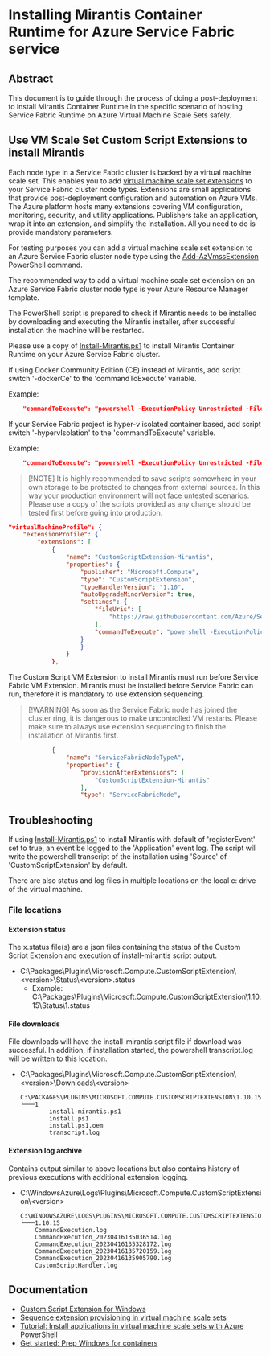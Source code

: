 # Installing Mirantis Container Runtime for Azure Service Fabric service

## Abstract 

This document is to guide through the process of doing a post-deployment to install Mirantis Container Runtime in the specific scenario of hosting Service Fabric Runtime on Azure Virtual Machine Scale Sets safely.

## Use VM Scale Set Custom Script Extensions to install Mirantis

Each node type in a Service Fabric cluster is backed by a virtual machine scale set. This enables you to add [virtual machine scale set extensions](https://docs.microsoft.com/en-us/azure/virtual-machines/extensions/overview) to your Service Fabric cluster node types. Extensions are small applications that provide post-deployment configuration and automation on Azure VMs. The Azure platform hosts many extensions covering VM configuration, monitoring, security, and utility applications. Publishers take an application, wrap it into an extension, and simplify the installation. All you need to do is provide mandatory parameters.

For testing purposes you can add a virtual machine scale set extension to an Azure Service Fabric cluster node type using the [Add-AzVmssExtension](https://docs.microsoft.com/powershell/module/az.compute/add-azvmssextension) PowerShell command.

The recommended way to add a virtual machine scale set extension on an Azure Service Fabric cluster node type is your Azure Resource Manager template.

The PowerShell script is prepared to check if Mirantis needs to be installed by downloading and executing the Mirantis installer, after successful installation the machine will be restarted.

Please use a copy of [Install-Mirantis.ps1](https://raw.githubusercontent.com/Azure/Service-Fabric-Troubleshooting-Guides/master/Scripts/Install-Mirantis.ps1) to install Mirantis Container Runtime on your Azure Service Fabric cluster.

If using Docker Community Edition (CE) instead of Mirantis, add script switch '-dockerCe' to the 'commandToExecute' variable.

Example:

```json
    "commandToExecute": "powershell -ExecutionPolicy Unrestricted -File .\\Install-Mirantis.ps1 -dockerCe"
```

If your Service Fabric project is hyper-v isolated container based, add script switch '-hypervIsolation' to the 'commandToExecute' variable.

Example:

```json
    "commandToExecute": "powershell -ExecutionPolicy Unrestricted -File .\\Install-Mirantis.ps1 -hypervIsolation"
```

> [!NOTE] It is highly recommended to save scripts somewhere in your own storage to be protected to changes from external sources. In this way your production environment will not face untested scenarios. Please use a copy of the scripts provided as any change should be tested first before going into production.

```json
"virtualMachineProfile": {
    "extensionProfile": {
        "extensions": [
            {
                "name": "CustomScriptExtension-Mirantis",
                "properties": {
                    "publisher": "Microsoft.Compute",
                    "type": "CustomScriptExtension",
                    "typeHandlerVersion": "1.10",
                    "autoUpgradeMinorVersion": true,
                    "settings": {
                        "fileUris": [
                            "https://raw.githubusercontent.com/Azure/Service-Fabric-Troubleshooting-Guides/master/Scripts/Install-Mirantis.ps1"
                        ],
                        "commandToExecute": "powershell -ExecutionPolicy Unrestricted -File .\\Install-Mirantis.ps1"
                    }
                    }
                }
            },
```

The Custom Script VM Extension to install Mirantis must run before Service Fabric VM Extension. Mirantis must be installed before Service Fabric can run, therefore it is mandatory to use extension sequencing. 

> [!WARNING] As soon as the Service Fabric node has joined the cluster ring, it is dangerous to make uncontrolled VM restarts. Please make sure to always use extension sequencing to finish the installation of Mirantis first.

```json
            {
                "name": "ServiceFabricNodeTypeA",
                "properties": {
                    "provisionAfterExtensions": [
                        "CustomScriptExtension-Mirantis"
                    ],
                    "type": "ServiceFabricNode",
```

## Troubleshooting

If using [Install-Mirantis.ps1](https://raw.githubusercontent.com/Azure/Service-Fabric-Troubleshooting-Guides/master/Scripts/Install-Mirantis.ps1) to install Mirantis with default of 'registerEvent' set to true, an event be logged to the 'Application' event log. The script will write the powershell transcript of the installation using 'Source' of 'CustomScriptExtension' by default.

There are also status and log files in multiple locations on the local c: drive of the virtual machine.

### File locations

#### **Extension status**

The x.status file(s) are a json files containing the status of the Custom Script Extension and execution of install-mirantis script output.

- C:\Packages\Plugins\Microsoft.Compute.CustomScriptExtension\\<version\>\Status\\<version\>.status
    - Example: C:\Packages\Plugins\Microsoft.Compute.CustomScriptExtension\1.10.15\Status\1.status

#### **File downloads**

File downloads will have the install-mirantis script file if download was successful. In addition, if installation started, the powershell transcript.log will be written to this location.

- C:\Packages\Plugins\Microsoft.Compute.CustomScriptExtension\\<version\>\Downloads\\<version\>

    ```text
    C:\PACKAGES\PLUGINS\MICROSOFT.COMPUTE.CUSTOMSCRIPTEXTENSION\1.10.15\DOWNLOADS
    └───1
            install-mirantis.ps1
            install.ps1
            install.ps1.oem
            transcript.log
    ```

#### **Extension log archive**

Contains output similar to above locations but also contains history of previous executions with additional extension logging.

- C:\WindowsAzure\Logs\Plugins\Microsoft.Compute.CustomScriptExtension\\<version\>

    ```text
    C:\WINDOWSAZURE\LOGS\PLUGINS\MICROSOFT.COMPUTE.CUSTOMSCRIPTEXTENSION
    └───1.10.15
        CommandExecution.log
        CommandExecution_20230416135036514.log
        CommandExecution_20230416135328172.log
        CommandExecution_20230416135720159.log
        CommandExecution_20230416135905790.log
        CustomScriptHandler.log
    ```

## Documentation

- [Custom Script Extension for Windows](https://docs.microsoft.com/azure/virtual-machines/extensions/custom-script-windows)
- [Sequence extension provisioning in virtual machine scale sets](https://docs.microsoft.com/azure/virtual-machine-scale-sets/virtual-machine-scale-sets-extension-sequencing)
- [Tutorial: Install applications in virtual machine scale sets with Azure PowerShell](https://docs.microsoft.com/azure/virtual-machine-scale-sets/tutorial-install-apps-powershell)
- [Get started: Prep Windows for containers](https://docs.microsoft.com/virtualization/windowscontainers/quick-start/set-up-environment?tabs=dockerce)
